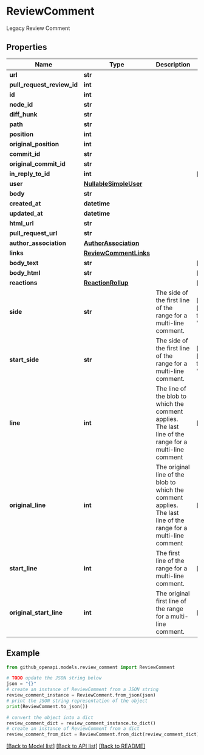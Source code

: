 # ReviewComment

Legacy Review Comment

## Properties

Name | Type | Description | Notes
------------ | ------------- | ------------- | -------------
**url** | **str** |  | 
**pull_request_review_id** | **int** |  | 
**id** | **int** |  | 
**node_id** | **str** |  | 
**diff_hunk** | **str** |  | 
**path** | **str** |  | 
**position** | **int** |  | 
**original_position** | **int** |  | 
**commit_id** | **str** |  | 
**original_commit_id** | **str** |  | 
**in_reply_to_id** | **int** |  | [optional] 
**user** | [**NullableSimpleUser**](NullableSimpleUser.md) |  | 
**body** | **str** |  | 
**created_at** | **datetime** |  | 
**updated_at** | **datetime** |  | 
**html_url** | **str** |  | 
**pull_request_url** | **str** |  | 
**author_association** | [**AuthorAssociation**](AuthorAssociation.md) |  | 
**links** | [**ReviewCommentLinks**](ReviewCommentLinks.md) |  | 
**body_text** | **str** |  | [optional] 
**body_html** | **str** |  | [optional] 
**reactions** | [**ReactionRollup**](ReactionRollup.md) |  | [optional] 
**side** | **str** | The side of the first line of the range for a multi-line comment. | [optional] [default to 'RIGHT']
**start_side** | **str** | The side of the first line of the range for a multi-line comment. | [optional] [default to 'RIGHT']
**line** | **int** | The line of the blob to which the comment applies. The last line of the range for a multi-line comment | [optional] 
**original_line** | **int** | The original line of the blob to which the comment applies. The last line of the range for a multi-line comment | [optional] 
**start_line** | **int** | The first line of the range for a multi-line comment. | [optional] 
**original_start_line** | **int** | The original first line of the range for a multi-line comment. | [optional] 

## Example

```python
from github_openapi.models.review_comment import ReviewComment

# TODO update the JSON string below
json = "{}"
# create an instance of ReviewComment from a JSON string
review_comment_instance = ReviewComment.from_json(json)
# print the JSON string representation of the object
print(ReviewComment.to_json())

# convert the object into a dict
review_comment_dict = review_comment_instance.to_dict()
# create an instance of ReviewComment from a dict
review_comment_from_dict = ReviewComment.from_dict(review_comment_dict)
```
[[Back to Model list]](../README.md#documentation-for-models) [[Back to API list]](../README.md#documentation-for-api-endpoints) [[Back to README]](../README.md)


